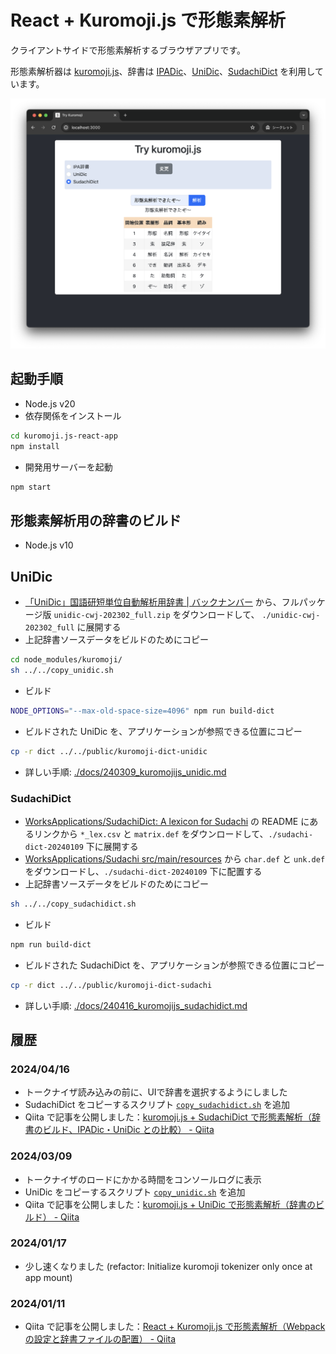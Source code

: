 # React + Kuromoji.js で形態素解析

クライアントサイドで形態素解析するブラウザアプリです。

形態素解析器は [kuromoji.js](https://github.com/takuyaa/kuromoji.js)、辞書は [IPADic](https://github.com/taku910/mecab/tree/master/mecab-ipadic)、[UniDic](https://clrd.ninjal.ac.jp/unidic/back_number.html#unidic_cwj)、[SudachiDict](https://github.com/WorksApplications/SudachiDict) を利用しています。

![ブラウザアプリのスクショ、SudachiDictが選択され、「形態/素/解析/でき/た/ぞ〜（ケイタイ/ソ/カイセキ/デキ/タ/ゾ）」という解析結果が表示されている](./docs/fig/screenshot_success_sudachidict.png)


## 起動手順
- Node.js v20
- 依存関係をインストール

```sh
cd kuromoji.js-react-app
npm install
```

- 開発用サーバーを起動

```sh
npm start
```


## 形態素解析用の辞書のビルド
- Node.js v10

## UniDic
- [「UniDic」国語研短単位自動解析用辞書 | バックナンバー](https://clrd.ninjal.ac.jp/unidic/back_number.html#unidic_cwj) から、フルパッケージ版 `unidic-cwj-202302_full.zip` をダウンロードして、 `./unidic-cwj-202302_full` に展開する
- 上記辞書ソースデータをビルドのためにコピー
```sh
cd node_modules/kuromoji/
sh ../../copy_unidic.sh
```
- ビルド
```sh
NODE_OPTIONS="--max-old-space-size=4096" npm run build-dict
```
- ビルドされた UniDic を、アプリケーションが参照できる位置にコピー
```sh
cp -r dict ../../public/kuromoji-dict-unidic
```
- 詳しい手順: [./docs/240309_kuromojijs_unidic.md](./docs/240309_kuromojijs_unidic.md)


### SudachiDict
- [WorksApplications/SudachiDict: A lexicon for Sudachi](https://github.com/WorksApplications/SudachiDict) の README にあるリンクから `*_lex.csv` と `matrix.def` をダウンロードして、`./sudachi-dict-20240109` 下に展開する
- [WorksApplications/Sudachi src/main/resources](https://github.com/WorksApplications/Sudachi/tree/develop/src/main/resources) から `char.def` と `unk.def` をダウンロードし、`./sudachi-dict-20240109` 下に配置する
- 上記辞書ソースデータをビルドのためにコピー
```sh
sh ../../copy_sudachidict.sh
```
- ビルド
```sh
npm run build-dict
```
- ビルドされた SudachiDict を、アプリケーションが参照できる位置にコピー
```sh
cp -r dict ../../public/kuromoji-dict-sudachi
```
- 詳しい手順: [./docs/240416_kuromojijs_sudachidict.md](./docs/240416_kuromojijs_sudachidict.md)


## 履歴

### 2024/04/16
- トークナイザ読み込みの前に、UIで辞書を選択するようにしました
- SudachiDict をコピーするスクリプト [`copy_sudachidict.sh`](./copy_sudachidict.sh) を追加
- Qiita で記事を公開しました：[kuromoji.js + SudachiDict で形態素解析（辞書のビルド、IPADic・UniDic との比較） - Qiita](https://qiita.com/piijey/items/2517af039bbedddec7b8)

### 2024/03/09
- トークナイザのロードにかかる時間をコンソールログに表示
- UniDic をコピーするスクリプト [`copy_unidic.sh`](./copy_unidic.sh) を追加
- Qiita で記事を公開しました：[kuromoji.js + UniDic で形態素解析（辞書のビルド） - Qiita](https://qiita.com/piijey/items/f95a0527208fdd2557bc) 

### 2024/01/17
- 少し速くなりました (refactor: Initialize kuromoji tokenizer only once at app mount)

### 2024/01/11
- Qiita で記事を公開しました：[React + Kuromoji.js で形態素解析（Webpackの設定と辞書ファイルの配置） - Qiita](https://qiita.com/piijey/items/a7ff20da2f7d7315abb0)

